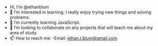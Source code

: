 - Hi, I’m @ethanblum
- 👀 I’m interested in learning. I really enjoy trying new things and solving problems.
- 🌱 I’m currently learning JavaScript.
- 💞️ I’m looking to collaborate on any projects that will teach me about my area of study.
- 📫 How to reach me:
    -Email: ethan.t.blum@gmail.com

